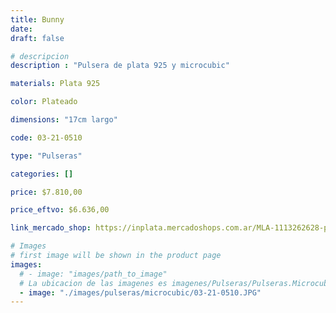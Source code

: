 ```yaml
---
title: Bunny
date: 
draft: false

# descripcion
description : "Pulsera de plata 925 y microcubic"

materials: Plata 925

color: Plateado

dimensions: "17cm largo"

code: 03-21-0510

type: "Pulseras"

categories: []

price: $7.810,00

price_eftvo: $6.636,00

link_mercado_shop: https://inplata.mercadoshops.com.ar/MLA-1113262628-pulsera-de-plata-y-cristal-cubic-conejitos-bunny-_JM

# Images
# first image will be shown in the product page
images:
  # - image: "images/path_to_image"
  # La ubicacion de las imagenes es imagenes/Pulseras/Pulseras.Microcubic/03-21-0510-bunny
  - image: "./images/pulseras/microcubic/03-21-0510.JPG"
---
```

